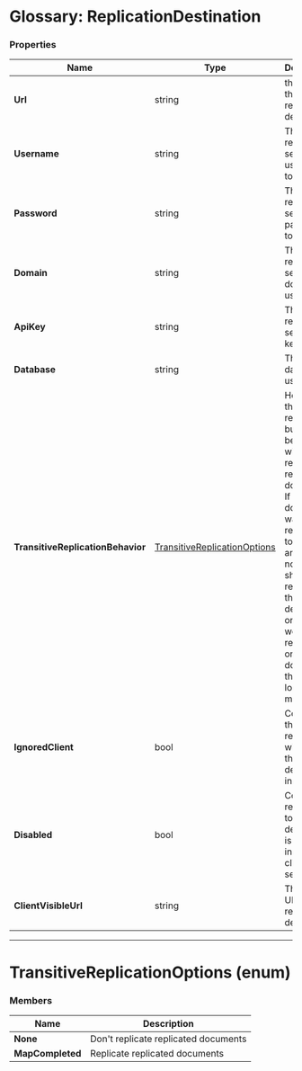 # Glossary: ReplicationDestination

### Properties

| Name | Type | Description |
| ------------- | ------------- | ----- |
| **Url** | string | the URL of the replication destination |
| **Username** | string | The replication server username to use |
| **Password** | string | The replication server password to use |
| **Domain** | string | The replication server domain to use |
| **ApiKey** | string | The replication server api key to use |
| **Database** | string | The database to use |
| **TransitiveReplicationBehavior** | [TransitiveReplicationOptions](../glossary/replication-destination#transitivereplicationoptions-enum) |  How should the replication bundle behave with respect to replicated documents. If a document was replicated to us from another node, should we replicate that to this destination, or should we replicate only documents that were locally modified. |
| **IgnoredClient** | bool | Controls if the replication will ignore this destination in the client |
| **Disabled** | bool | Controls if replication to this destination is disabled in both client and server. |
| **ClientVisibleUrl** | string | The Client URL of the replication destination |

<hr />

# TransitiveReplicationOptions (enum)

### Members

| Name | Description |
| ---- | ----- |
| **None** |  Don't replicate replicated documents |
| **MapCompleted** | Replicate replicated documents |

